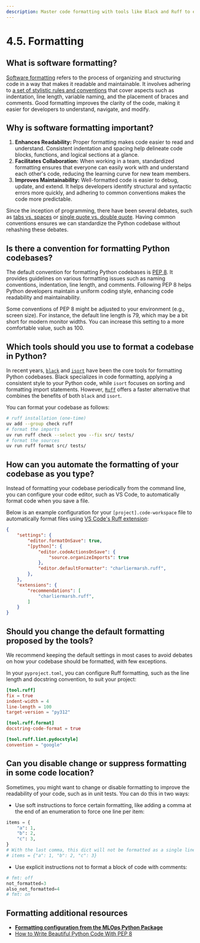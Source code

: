 ```yaml
---
description: Master code formatting with tools like Black and Ruff to enhance readability, maintainability, and consistency within your Python codebase. Learn how to use automated formatting tools to enforce PEP 8 standards and optimize your code for collaboration.
---
```


# 4.5. Formatting

## What is software formatting?

[Software formatting](https://peps.python.org/pep-0008/) refers to the process of organizing and structuring code in a way that makes it readable and maintainable. It involves adhering to [a set of stylistic rules and conventions](https://peps.python.org/pep-0008/) that cover aspects such as indentation, line length, variable naming, and the placement of braces and comments. Good formatting improves the clarity of the code, making it easier for developers to understand, navigate, and modify.

## Why is software formatting important?

1. **Enhances Readability:** Proper formatting makes code easier to read and understand. Consistent indentation and spacing help delineate code blocks, functions, and logical sections at a glance.
2. **Facilitates Collaboration:** When working in a team, standardized formatting ensures that everyone can easily work with and understand each other's code, reducing the learning curve for new team members.
3. **Improves Maintainability:** Well-formatted code is easier to debug, update, and extend. It helps developers identify structural and syntactic errors more quickly, and adhering to common conventions makes the code more predictable.

Since the inception of programming, there have been several debates, such as [tabs vs. spaces](https://wiki.c2.com/?TabsVersusSpaces) or [single quote vs. double quote](https://stackoverflow.com/questions/56011/single-quotes-vs-double-quotes-in-python). Having common conventions ensures we can standardize the Python codebase without rehashing these debates.

## Is there a convention for formatting Python codebases?

The default convention for formatting Python codebases is [PEP 8](https://peps.python.org/pep-0008/). It provides guidelines on various formatting issues such as naming conventions, indentation, line length, and comments. Following PEP 8 helps Python developers maintain a uniform coding style, enhancing code readability and maintainability.

Some conventions of PEP 8 might be adjusted to your environment (e.g., screen size). For instance, the default line length is 79, which may be a bit short for modern monitor widths. You can increase this setting to a more comfortable value, such as 100.

## Which tools should you use to format a codebase in Python?

In recent years, [`black`](https://black.readthedocs.io/en/stable/) and [`isort`](https://pycqa.github.io/isort/) have been the core tools for formatting Python codebases. Black specializes in code formatting, applying a consistent style to your Python code, while `isort` focuses on sorting and formatting import statements. However, [`Ruff`](https://docs.astral.sh/ruff/formatter/) offers a faster alternative that combines the benefits of both `black` and `isort`.

You can format your codebase as follows:

```bash
# ruff installation (one-time)
uv add --group check ruff
# format the imports
uv run ruff check --select you --fix src/ tests/
# format the sources
uv run ruff format src/ tests/
```

## How can you automate the formatting of your codebase as you type?

Instead of formatting your codebase periodically from the command line, you can configure your code editor, such as VS Code, to automatically format code when you save a file.

Below is an example configuration for your `[project].code-workspace` file to automatically format files using [VS Code's Ruff extension](https://marketplace.visualstudio.com/items?itemName=charliermarsh.ruff):

```json
{
	"settings": {
		"editor.formatOnSave": true,
		"[python]": {
			"editor.codeActionsOnSave": {
				"source.organizeImports": true
			},
			"editor.defaultFormatter": "charliermarsh.ruff",
		},
	},
	"extensions": {
		"recommendations": [
			"charliermarsh.ruff",
		]
	}
}
```

## Should you change the default formatting proposed by the tools?

We recommend keeping the default settings in most cases to avoid debates on how your codebase should be formatted, with few exceptions.

In your `pyproject.toml`, you can configure Ruff formatting, such as the line length and docstring convention, to suit your project:

```toml
[tool.ruff]
fix = true
indent-width = 4
line-length = 100
target-version = "py312"

[tool.ruff.format]
docstring-code-format = true

[tool.ruff.lint.pydocstyle]
convention = "google"
```

## Can you disable change or suppress formatting in some code location?

Sometimes, you might want to change or disable formatting to improve the readability of your code, such as in unit tests. You can do this in two ways:

- Use soft instructions to force certain formatting, like adding a comma at the end of an enumeration to force one line per item:

```python
items = {
    "a": 1,
    "b": 2,
    "c": 3,
}
# With the last comma, this dict will not be formatted as a single line:
# items = {"a": 1, "b": 2, "c": 3}
```

- Use explicit instructions not to format a block of code with comments:

```python
# fmt: off
not_formatted=3
also_not_formatted=4
# fmt: on
```

## Formatting additional resources

- **[Formatting configuration from the MLOps Python Package](https://github.com/fmind/mlops-python-package/blob/main/pyproject.toml)**
- [How to Write Beautiful Python Code With PEP 8](https://realpython.com/python-pep8/)
